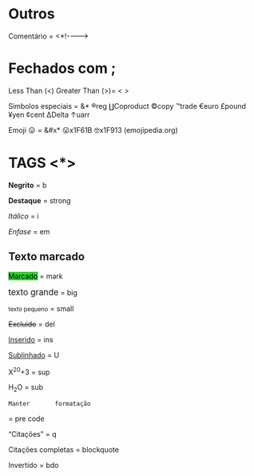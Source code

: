 <!DOCTYPE html>
<html lang="pt-br">
<head>
    <meta charset="UTF-8">
    <meta http-equiv="X-UA-Compatible" content="IE=edge">
    <meta name="viewport" content="width=device-width, initial-scale=1.0">
    <title>Lembretes</title>
    <style>        
        mark {background-color: limegreen;}
    </style>
</head>
<body>
    <h1>Outros</h1>
    <p>Comentário = <*!----></p>
    <h1>Fechados com ;</h1>
    <p>Less Than (<) Greater Than (>)=  &lt &gt </p>
    <p>Simbolos especiais = &* &reg;reg &Coproduct;Coproduct &copy;copy &trade;trade &euro;euro &pound;pound &yen;yen &cent;cent &Delta;Delta &uarr;uarr</p>
    <p>Emoji 😛 =  &#x* &#x1F61B;x1F61B &#x1F913;x1F913 (emojipedia.org)</p>
    <h1>TAGS <*></h1>
    <p><b>Negrito</b> = b </p>
    <p><strong>Destaque</strong> = strong</p>
    <p><i>Itálico</i> = i</p>
    <p><em>Enfase</em> = em</p>
    <h2>Texto marcado</h2>
    <p><mark>Marcado</mark> = mark</p>
    <p><big>texto grande</big> = big</p>
    <p><small>texto pequeno</small> = small</p>
    <p><del>Excluido</del> = del</p>
    <p><ins>Inserido</ins> = ins</p>
    <p><u>Sublinhado</u> = U</p>
    <p>X<sup>20</sup>+3 = sup</p>
    <p>H<sub>2</sub>O = sub</p>
    <p><pre><code>Manter       formatação</code></pre> = pre code</p>
    <p><q>Citações</q> = q</p>
    <p>Citações completas = blockquote</p>
    <p>Invertido = bdo</p>
</body>
</html>